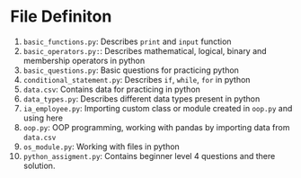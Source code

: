 # File Definiton

1. `basic_functions.py`: Describes `print` and `input` function
2. `basic_operators.py:`: Describes mathematical, logical, binary and membership operators in python
3. `basic_questions.py`: Basic questions for practicing python
4. `conditional_statement.py`: Describes `if`, `while`, `for` in python
5. `data.csv`: Contains data for practicing in python
6. `data_types.py`: Describes different data types present in python
7. `ia_employee.py`: Importing custom class or module created in `oop.py` and using here
8. `oop.py`: OOP programming, working with pandas by importing data from `data.csv`
9. `os_module.py`: Working with files in python
10. `python_assigment.py`: Contains beginner level 4 questions and there solution.

